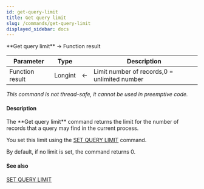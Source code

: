 ```yaml
---
id: get-query-limit
title: Get query limit
slug: /commands/get-query-limit
displayed_sidebar: docs
---
```


<!--REF #_command_.Get query limit.Syntax-->**Get query limit** -> Function result<!-- END REF-->
<!--REF #_command_.Get query limit.Params-->
| Parameter | Type |  | Description |
| --- | --- | --- | --- |
| Function result | Longint | &#8592; | Limit number of records,0 = unlimited number |

<!-- END REF-->

*This command is not thread-safe, it cannot be used in preemptive code.*


#### Description 

<!--REF #_command_.Get query limit.Summary-->The **Get query limit** command returns the limit for the number of records that a query may find in the current process.<!-- END REF-->

You set this limit using the [SET QUERY LIMIT](set-query-limit.md) command. 

By default, if no limit is set, the command returns 0.

#### See also 

[SET QUERY LIMIT](set-query-limit.md)  